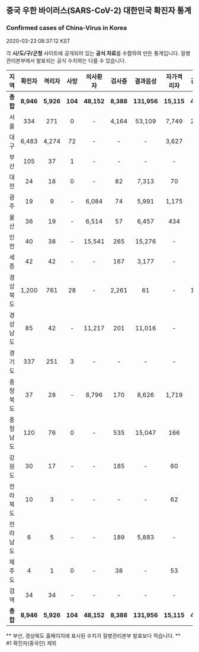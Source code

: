 
## 중국 우한 바이러스(SARS-CoV-2) 대한민국 확진자 통계
### Confirmed cases of China-Virus in Korea
2020-03-23 08:37:12 KST

각 **시/도/구/군청** 사이트에 공개되어 있는 **공식 자료**를 수합하여 만든 통계입니다.
질병관리본부에서 발표되는 공식 수치와는 다를 수 있습니다.


|  지역  | 확진자 |  격리자  |  사망  |  의사환자  |  검사중  |  결과음성  |  자가격리자  |  감시중  |  감시해제  |  퇴원  |
|:------:|:------:|:--------:|:--------:|:----------:|:--------:|:----------------:|:------------:|:--------:|:----------:|:--:|
|**총합**|**8,946**|**5,926**|**104**|**48,152**|**8,388**|**131,956**|**15,115**|**4,101**|**17,818**|**2,916**|**57,273**|
|서울|334|271|0|-|4,164|53,109|7,749|2,410|5,339|63|57,273|
|대구|6,483|4,274|72|-|-|-|3,627|-|-|2,137|-|
|부산|105|37|1|-|-|-|-|-|-|67|-|
|대전|24|18|0|-|82|7,313|70|70|444|6|-|
|광주|19|9|-|6,084|74|5,991|1,175|71|1,104|10|-|
|울산|36|19|-|6,514|57|6,457|434|43|391|17|-|
|인천|40|38|-|15,541|265|15,276|-|-|-|2|-|
|세종|42|42|-|-|167|3,177|-|-|-|-|-|
|경상북도|1,200|761|28|-|2,261|61|-|1,351|8,750|411|-|
|경상남도|85|42|-|11,217|201|11,016|-|-|-|43|-|
|경기도|337|251|3|-|-|-|-|-|-|83|-|
|충청북도|37|28|-|8,796|170|8,626|1,719|140|1,579|9|-|
|충청남도|120|76|0|-|535|15,047|166|-|-|44|-|
|강원도|30|17|-|-|185|-|60|-|-|13|-|
|전라북도|10|3|-|-|-|-|62|-|-|7|-|
|전라남도|6|5|-|-|189|5,883|-|16|211|1|-|
|제주도|4|1|0|-|38|-|53|-|-|3|-|
|검역|34|34|-|-|-|-|-|-|-|-|-|
|**총합**|**8,946**|**5,926**|**104**|**48,152**|**8,388**|**131,956**|**15,115**|**4,101**|**17,818**|**2,916**|**57,273**|


** 부산, 경상북도 홈페이지에 표시된 수치가 질병관리본부 발표보다 적습니다. **<br>
#1 확진자(중국인) 제외
    